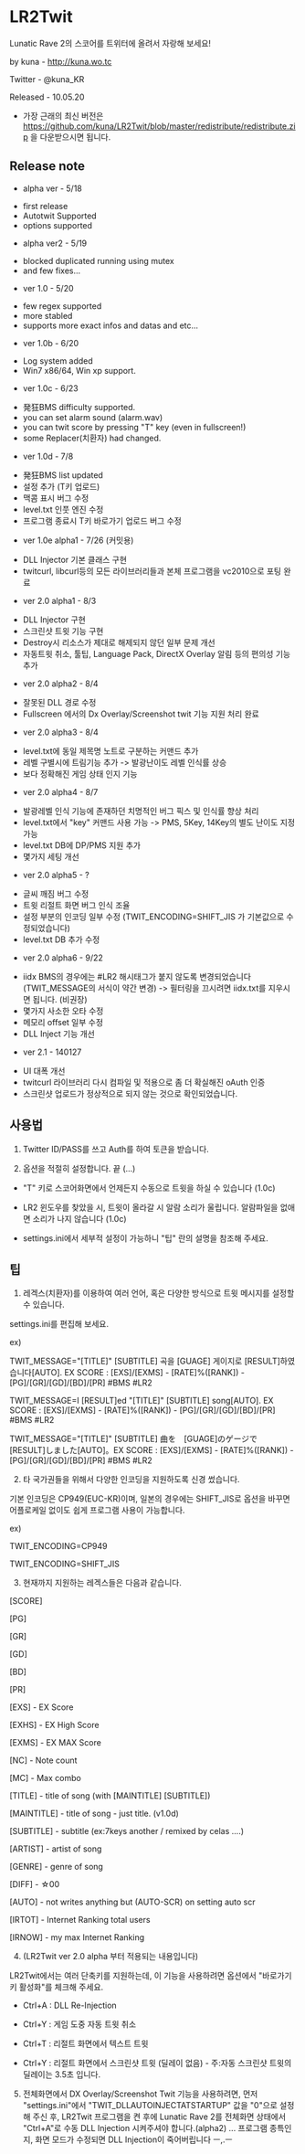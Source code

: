 ﻿LR2Twit
=======

Lunatic Rave 2의 스코어를 트위터에 올려서 자랑해 보세요!

by kuna - http://kuna.wo.tc

Twitter - @kuna_KR

Released - 10.05.20


* 가장 근래의 최신 버전은 https://github.com/kuna/LR2Twit/blob/master/redistribute/redistribute.zip 을 다운받으시면 됩니다.


Release note
--------------
* alpha ver - 5/18
 - first release
 - Autotwit Supported
 - options supported

* alpha ver2 - 5/19
 - blocked duplicated running using mutex
 - and few fixes...

* ver 1.0 - 5/20
 - few regex supported
 - more stabled
 - supports more exact infos and datas and etc...

* ver 1.0b - 6/20
 - Log system added
 - Win7 x86/64, Win xp support.

* ver 1.0c - 6/23
 - 発狂BMS difficulty supported.
 - you can set alarm sound (alarm.wav)
 - you can twit score by pressing "T" key (even in fullscreen!)
 - some Replacer(치환자) had changed.

* ver 1.0d - 7/8
 - 発狂BMS list updated
 - 설정 추가 (T키 업로드)
 - 맥콤 표시 버그 수정
 - level.txt 인풋 엔진 수정
 - 프로그램 종료시 T키 바로가기 업로드 버그 수정

* ver 1.0e alpha1 - 7/26 (커밋용)
 - DLL Injector 기본 클래스 구현
 - twitcurl, libcurl등의 모든 라이브러리들과 본체 프로그램을 vc2010으로 포팅 완료

* ver 2.0 alpha1 - 8/3
 - DLL Injector 구현
 - 스크린샷 트윗 기능 구현
 - Destroy시 리소스가 제대로 해제되지 않던 일부 문제 개선
 - 자동트윗 취소, 툴팁, Language Pack, DirectX Overlay 알림 등의 편의성 기능 추가

* ver 2.0 alpha2 - 8/4
 - 잘못된 DLL 경로 수정
 - Fullscreen 에서의 Dx Overlay/Screenshot twit 기능 지원 처리 완료

* ver 2.0 alpha3 - 8/4
 - level.txt에 동일 제목명 노트로 구분하는 커맨드 추가
 - 레벨 구별시에 트림기능 추가 -> 발광난이도 레벨 인식률 상승
 - 보다 정확해진 게임 상태 인지 기능

* ver 2.0 alpha4 - 8/7
 - 발광레벨 인식 기능에 존재하던 치명적인 버그 픽스 및 인식률 향상 처리
 - level.txt에서 "key" 커맨드 사용 가능 -> PMS, 5Key, 14Key의 별도 난이도 지정 가능
 - level.txt DB에 DP/PMS 지원 추가
 - 몇가지 세팅 개선

* ver 2.0 alpha5 - ?
 - 글씨 깨짐 버그 수정
 - 트윗 리절트 화면 버그 인식 조율
 - 설정 부분의 인코딩 일부 수정 (TWIT_ENCODING=SHIFT_JIS 가 기본값으로 수정되었습니다)
 - level.txt DB 추가 수정

* ver 2.0 alpha6 - 9/22
 - iidx BMS의 경우에는 #LR2 해시태그가 붙지 않도록 변경되었습니다 (TWIT_MESSAGE의 서식이 약간 변경)
 -> 필터링을 끄시려면 iidx.txt를 지우시면 됩니다. (비권장)
 - 몇가지 사소한 오타 수정
 - 메모리 offset 일부 수정
 - DLL Inject 기능 개선

* ver 2.1 - 140127
 - UI 대폭 개선
 - twitcurl 라이브러리 다시 컴파일 및 적용으로 좀 더 확실해진 oAuth 인증
 - 스크린샷 업로드가 정상적으로 되지 않는 것으로 확인되었습니다.

사용법
----------------
1. Twitter ID/PASS를 쓰고 Auth를 하여 토큰을 받습니다.

2. 옵션을 적절히 설정합니다. 끝 (...)


* "T" 키로 스코어화면에서 언제든지 수동으로 트윗을 하실 수 있습니다 (1.0c)

* LR2 윈도우를 찾았을 시, 트윗이 올라갈 시 알람 소리가 울립니다. 알람파일을 없애면 소리가 나지 않습니다 (1.0c)

* settings.ini에서 세부적 설정이 가능하니 "팁" 란의 설명을 참조해 주세요.


팁
-----------
1. 레겍스(치환자)를 이용하여 여러 언어, 혹은 다양한 방식으로 트윗 메시지를 설정할 수 있습니다.

settings.ini를 편집해 보세요.

ex)

TWIT_MESSAGE="[TITLE]" [SUBTITLE] 곡을 [GUAGE] 게이지로 [RESULT]하였습니다[AUTO]. EX SCORE : [EXS]/[EXMS] - [RATE]%([RANK]) - [PG]/[GR]/[GD]/[BD]/[PR] #BMS #LR2

TWIT_MESSAGE=I [RESULT]ed "[TITLE]" [SUBTITLE] song[AUTO]. EX SCORE : [EXS]/[EXMS] - [RATE]%([RANK]) - [PG]/[GR]/[GD]/[BD]/[PR] #BMS #LR2

TWIT_MESSAGE="[TITLE]" [SUBTITLE] 曲を　[GUAGE]のゲージで　[RESULT]しました[AUTO]。EX SCORE : [EXS]/[EXMS] - [RATE]%([RANK]) - [PG]/[GR]/[GD]/[BD]/[PR] #BMS #LR2

2. 타 국가권들을 위해서 다양한 인코딩을 지원하도록 신경 썼습니다.

기본 인코딩은 CP949(EUC-KR)이며, 일본의 경우에는 SHIFT_JIS로 옵션을 바꾸면 어플로케일 없이도 쉽게 프로그램 사용이 가능합니다.

ex)

TWIT_ENCODING=CP949

TWIT_ENCODING=SHIFT_JIS

3. 현재까지 지원하는 레겍스들은 다음과 같습니다.

[SCORE]

[PG]

[GR]

[GD]

[BD]

[PR]

[EXS] - EX Score

[EXHS] - EX High Score

[EXMS] - EX MAX Score

[NC] - Note count

[MC] - Max combo

[TITLE] - title of song (with [MAINTITLE] [SUBTITLE])

[MAINTITLE] - title of song - just title. (v1.0d)

[SUBTITLE] - subtitle (ex:7keys another / remixed by celas ....)

[ARTIST] - artist of song

[GENRE] - genre of song

[DIFF] - ☆00

[AUTO] - not writes anything but (AUTO-SCR) on setting auto scr

[IRTOT] - Internet Ranking total users

[IRNOW] - my max Internet Ranking

4. (LR2Twit ver 2.0 alpha 부터 적용되는 내용입니다)

 LR2Twit에서는 여러 단축키를 지원하는데, 이 기능을 사용하려면 옵션에서 "바로가기 키 활성화"를 체크해 주세요.

* Ctrl+A : DLL Re-Injection

* Ctrl+Y : 게임 도중 자동 트윗 취소

* Ctrl+T : 리절트 화면에서 텍스트 트윗

* Ctrl+Y : 리절트 화면에서 스크린샷 트윗 (딜레이 없음) - 주:자동 스크린샷 트윗의 딜레이는 3.5초 입니다.

5. 전체화면에서 DX Overlay/Screenshot Twit 기능을 사용하려면, 먼저 "settings.ini"에서 "TWIT_DLLAUTOINJECTATSTARTUP" 값을 "0"으로 설정해 주신 후, LR2Twit 프로그램을 켠 후에 Lunatic Rave 2를 전체화면 상태에서 "Ctrl+A"로 수동 DLL Injection 시켜주셔야 합니다.(alpha2) ... 프로그램 종특인지, 화면 모드가 수정되면 DLL Injection이 죽어버립니다 ㅡ,.ㅡ
